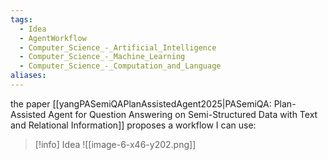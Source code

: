 ```yaml
---
tags:
  - Idea
  - AgentWorkflow
  - Computer_Science_-_Artificial_Intelligence
  - Computer_Science_-_Machine_Learning
  - Computer_Science_-_Computation_and_Language
aliases:
---
```

the paper [[yangPASemiQAPlanAssistedAgent2025|PASemiQA: Plan-Assisted Agent for Question Answering on Semi-Structured Data with Text and Relational Information]] proposes a workflow I can use:

> [!info] Idea
> ![[image-6-x46-y202.png]]

